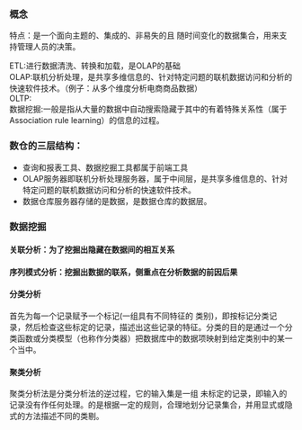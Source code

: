 ### 概念

特点：是一个面向主题的、集成的、非易失的且 随时间变化的数据集合，用来支持管理人员的决策。<br>

ETL:进行数据清洗、转换和加载，是OLAP的基础<br>
OLAP:联机分析处理，是共享多维信息的、针对特定问题的联机数据访问和分析的快速软件技术。（例子：从多个维度分析电商商品数据）<br>
OLTP:<br>
数据挖掘:一般是指从大量的数据中自动搜索隐藏于其中的有着特殊关系性（属于Association rule learning）的信息的过程。<br>

### 数仓的三层结构：

- 查询和报表工具、数据挖掘工具都属于前端工具
- OLAP服务器即联机分析处理服务器，属于中间层，是共享多维信息的、针对特定问题的联机数据访问和分析的快速软件技术。
- 数据仓库服务器存储的是数据，是数据仓库的数据层。





### 数据挖掘

#### 关联分析：为了挖掘出隐藏在数据间的相互关系

#### 序列模式分析：挖掘出数据的联系，侧重点在分析数据的前因后果

#### 分类分析

首先为每一个记录赋予一个标记(一组具有不同特征的 类别)，即按标记分类记录，然后检查这些标定的记录，描述出这些记录的特征。分类的目的是通过一个分类函数或分类模型（也称作分类器）把数据库中的数据项映射到给定类别中的某一个当中。

#### 聚类分析

聚类分析法是分类分析法的逆过程，它的输入集是一组 未标定的记录，即输入的记录没有作任何处理。的是根据一定的规则，合理地划分记录集合，并用显式或隐式的方法描述不同的类剔。




